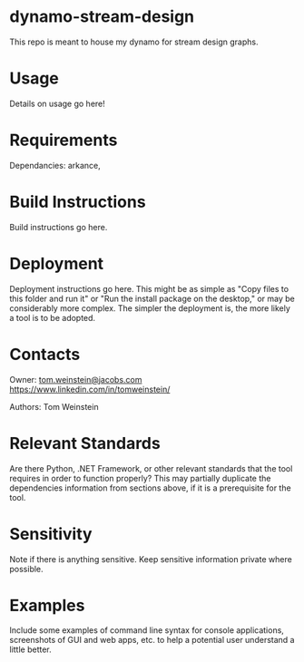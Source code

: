 # dynamo-stream-design
This repo is meant to house my dynamo for stream design graphs.

# Usage

Details on usage go here!

# Requirements

Dependancies: arkance, 

# Build Instructions

Build instructions go here.  

# Deployment

Deployment instructions go here.  This might be as simple as "Copy files to this folder and run it" or "Run the install package on the desktop," or may be considerably more complex.  The simpler the deployment is, the more likely a tool is to be adopted.

# Contacts

Owner: tom.weinstein@jacobs.com https://www.linkedin.com/in/tomweinstein/

Authors: Tom Weinstein

# Relevant Standards

Are there Python, .NET Framework, or other relevant standards that the tool requires in order to function properly?  This may partially duplicate the dependencies information from sections above, if it is a prerequisite for the tool.

# Sensitivity

Note if there is anything sensitive.  Keep sensitive information private where possible.  

# Examples

Include some examples of command line syntax for console applications, screenshots of GUI and web apps, etc. to help a potential user understand a little better.

